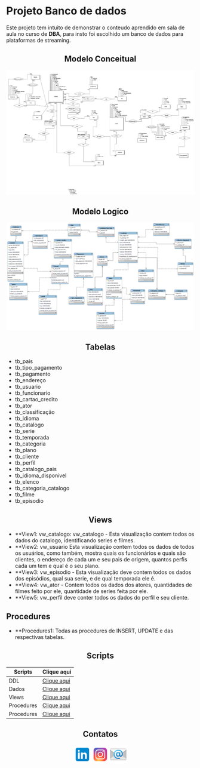
# Projeto Banco de dados

Este projeto tem intuito de demonstrar o conteudo aprendido em sala de aula no curso de **DBA**, para insto foi escolhido um banco de dados para plataformas de streaming.

<div align=center>

## Modelo Conceitual
![Modelo conceitual](./Conceitual/ConceitualProjeto1.png)
</div>

<div align=center>

## Modelo Logico
![Modelo conceitual](./Modelologico/logicofoto.png)

</div>

<div align=center>

## Tabelas
</div>

- tb_pais  
- tb_tipo_pagamento
- tb_pagamento
- tb_endereço
- tb_usuario
- tb_funcionario 
- tb_cartao_credito
- tb_ator
- tb_classificação 
- tb_idioma
- tb_catalogo
- tb_serie
- tb_temporada
- tb_categoria
- tb_plano
- tb_cliente
- tb_perfil
- tb_catalogo_pais
- tb_idioma_disponivel
- tb_elenco
- tb_categoria_catalogo
- tb_filme
- tb_episodio 

<div align=center>

## Views
</div>

- **View1: vw_catalogo: vw_catalogo - Esta visualização contem todos os dados do catalogo, identificando series e filmes. 
- **View2: vw_usuario Esta visualização contem todos os dados de todos os usuários, como também, mostra quais os funcionários e quais são clientes, o endereço de cada um e seu pais de origem,  quantos perfis cada um tem e qual é o seu plano.
- **View3: vw_episodio - Esta visualização deve contem todos os dados dos episódios, qual sua serie, e de qual temporada ele é.
- **View4: vw_ator - Contem todos os dados dos atores, quantidades de filmes feito por ele, quantidade de series feita por ele.
- **View5: vw_perfil deve conter todos os dados do perfil e seu cliente.


## Procedures
</div>

- **Procedures1: Todas as procedures de INSERT, UPDATE e das respectivas tabelas.


<div align=center>

## Scripts
</div>

|Scripts    |Clique aqui|
|-----------|-----------|
|DDL        |[Clique aqui](.//Scriptcriacaotabelas/Scriptcriacaotabelas.sql)|
|Dados      |[Clique aqui](.//Scriptinsertescolunas/Scriptinsertescolunas.sql)|
|Views      |[Clique aqui](./views/VIEWS.sql)|
|Procedures |[Clique aqui](./UpdateProcidures/Updateprocidures.sql)|
|Procedures |[Clique aqui](./InsertProcedures/Insertprocedures.sql)|

<div align=center>

## Contatos

[![Linkedin](/img/icons8-linkedin-48.png)](https://seulinkaqui.com)[![Instagram](/img/icons8-instagram-48.png)](https://seulinkaqui.com)[![Email](/img/icons8-email-48.png)](https://seulinkaqui.com)


</div>

